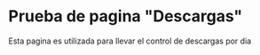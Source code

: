 <h1>Prueba de pagina "Descargas"</h1>

<p> Esta pagina es utilizada para llevar el control de descargas por dia</p>
